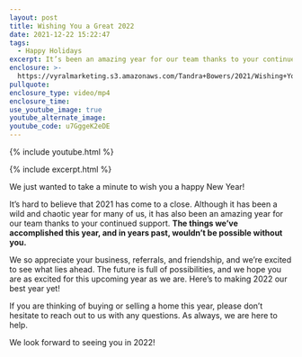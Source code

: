 ```yaml
---
layout: post
title: Wishing You a Great 2022
date: 2021-12-22 15:22:47
tags:
  - Happy Holidays
excerpt: It’s been an amazing year for our team thanks to your continued support.
enclosure: >-
  https://vyralmarketing.s3.amazonaws.com/Tandra+Bowers/2021/Wishing+You+a+Great+2022+(2).mp4
pullquote:
enclosure_type: video/mp4
enclosure_time:
use_youtube_image: true
youtube_alternate_image:
youtube_code: u7GggeK2eDE
---
```

{% include youtube.html %}

{% include excerpt.html %}

We just wanted to take a minute to wish you a happy New Year\!&nbsp;

It’s hard to believe that 2021 has come to a close. Although it has been a wild and chaotic year for many of us, it has also been an amazing year for our team thanks to your continued support. **The things we’ve accomplished this year, and in years past, wouldn’t be possible without you.&nbsp;**

We so appreciate your business, referrals, and friendship, and we’re excited to see what lies ahead. The future is full of possibilities, and we hope you are as excited for this upcoming year as we are. Here’s to making 2022 our best year yet\!

If you are thinking of buying or selling a home this year, please don’t hesitate to reach out to us with any questions. As always, we are here to help.&nbsp;

We look forward to seeing you in 2022\!<br>&nbsp;
